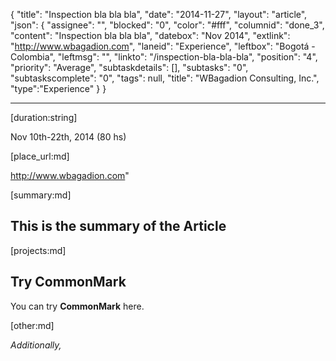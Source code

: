 {
  "title": "Inspection bla bla bla",
  "date": "2014-11-27",
  "layout": "article",
  "json": {
    "assignee": "",
    "blocked": "0",
    "color": "#fff",
    "columnid": "done_3",
    "content": "Inspection bla bla bla",
    "datebox": "Nov 2014",
    "extlink": "http://www.wbagadion.com",
    "laneid": "Experience",
    "leftbox": "Bogotá - Colombia",
    "leftmsg": "",
    "linkto": "/inspection-bla-bla-bla",
    "position": "4",
    "priority": "Average",
    "subtaskdetails": [],
    "subtasks": "0",
    "subtaskscomplete": "0",
    "tags": null,
    "title": "WBagadion Consulting, Inc.",
    "type":"Experience"
  }
}

---

[duration:string]

Nov 10th-22th, 2014 (80 hs)

[place_url:md]

http://www.wbagadion.com"

[summary:md]

## This is the summary of the Article

[projects:md]

## Try CommonMark

You can try **CommonMark** here.

[other:md]

_Additionally,_
